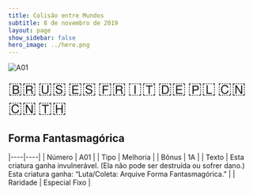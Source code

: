 ```yaml
---
title: Colisão entre Mundos
subtitle: 8 de novembro de 2019
layout: page
show_sidebar: false
hero_image: ../hero.png
---
```


![A01](https://mastervault-storage-prod.s3.amazonaws.com/media/card_front/pt/453_A01_P4PRV3X4WJ6M_pt.png)

<span title="Português" style="font-size: 32px;cursor: pointer;" onclick="javascript:document.querySelector('img[alt=\'A01\']').src=document.querySelector('img[alt=\'A01\']').src.replace(/card_front\/[^/]+/, 'card_front/pt').replace(/_[^/.0-9]+\.png/, '_pt.png')">🇧🇷</span>
<span title="English" style="font-size: 32px;cursor: pointer;" onclick="javascript:document.querySelector('img[alt=\'A01\']').src=document.querySelector('img[alt=\'A01\']').src.replace(/card_front\/[^/]+/, 'card_front/en').replace(/_[^/.0-9]+\.png/, '_en.png')">🇺🇸</span>
<span title="Español" style="font-size: 32px;cursor: pointer;" onclick="javascript:document.querySelector('img[alt=\'A01\']').src=document.querySelector('img[alt=\'A01\']').src.replace(/card_front\/[^/]+/, 'card_front/es').replace(/_[^/.0-9]+\.png/, '_es.png')">🇪🇸</span>
<span title="Français" style="font-size: 32px;cursor: pointer;" onclick="javascript:document.querySelector('img[alt=\'A01\']').src=document.querySelector('img[alt=\'A01\']').src.replace(/card_front\/[^/]+/, 'card_front/fr').replace(/_[^/.0-9]+\.png/, '_fr.png')">🇫🇷</span>
<span title="Italiano" style="font-size: 32px;cursor: pointer;" onclick="javascript:document.querySelector('img[alt=\'A01\']').src=document.querySelector('img[alt=\'A01\']').src.replace(/card_front\/[^/]+/, 'card_front/it').replace(/_[^/.0-9]+\.png/, '_it.png')">🇮🇹</span>
<span title="Deutsche" style="font-size: 32px;cursor: pointer;" onclick="javascript:document.querySelector('img[alt=\'A01\']').src=document.querySelector('img[alt=\'A01\']').src.replace(/card_front\/[^/]+/, 'card_front/de').replace(/_[^/.0-9]+\.png/, '_de.png')">🇩🇪</span>
<span title="Polskie" style="font-size: 32px;cursor: pointer;" onclick="javascript:document.querySelector('img[alt=\'A01\']').src=document.querySelector('img[alt=\'A01\']').src.replace(/card_front\/[^/]+/, 'card_front/pl').replace(/_[^/.0-9]+\.png/, '_pl.png')">🇵🇱</span>
<span title="简体中文" style="font-size: 32px;cursor: pointer;" onclick="javascript:document.querySelector('img[alt=\'A01\']').src=document.querySelector('img[alt=\'A01\']').src.replace(/card_front\/[^/]+/, 'card_front/zh-hans').replace(/_[^/.0-9]+\.png/, '_zh-hans.png')">🇨🇳</span>
<span title="繁體中文" style="font-size: 32px;cursor: pointer;" onclick="javascript:document.querySelector('img[alt=\'A01\']').src=document.querySelector('img[alt=\'A01\']').src.replace(/card_front\/[^/]+/, 'card_front/zh-hant').replace(/_[^/.0-9]+\.png/, '_zh-hant.png')">🇨🇳</span>
<span title="ไทย" style="font-size: 32px;cursor: pointer;" onclick="javascript:document.querySelector('img[alt=\'A01\']').src=document.querySelector('img[alt=\'A01\']').src.replace(/card_front\/[^/]+/, 'card_front/th').replace(/_[^/.0-9]+\.png/, '_th.png')">🇹🇭</span>

## Forma Fantasmagórica

|----|----|
| Número | A01 |
| Tipo | Melhoria |
| Bônus | 1A |
| Texto | Esta criatura ganha invulnerável. (Ela não pode ser destruída ou sofrer dano.) Esta criatura ganha: “Luta/Coleta: Arquive Forma Fantasmagórica.” |
| Raridade | Especial Fixo |
